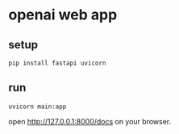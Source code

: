 # openai web app

## setup

```shell
pip install fastapi uvicorn
```

## run

```shell
uvicorn main:app
```

open http://127.0.0.1:8000/docs on your browser.

